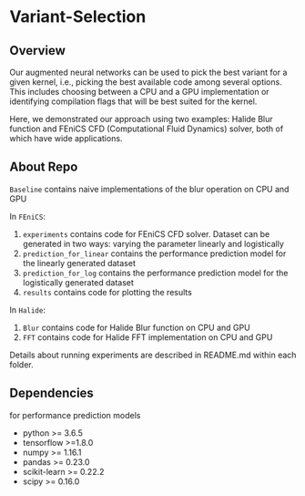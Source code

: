 # Variant-Selection

## Overview
Our augmented neural networks can be used to pick the best variant for a given kernel, i.e., picking the best available code among several options. This includes choosing between a CPU and a GPU implementation or identifying compilation flags that will be best suited for the kernel. 

Here, we demonstrated our approach using two examples: Halide Blur function and FEniCS CFD (Computational Fluid Dynamics) solver, both of which have wide applications. 

## About Repo
`Baseline` contains naive implementations of the blur operation on CPU and GPU

In `FEniCS`:
1. `experiments` contains code for FEniCS CFD solver. Dataset can be generated in two ways: varying the parameter linearly and logistically
2. `prediction_for_linear` contains the performance prediction model for the linearly generated dataset
3. `prediction_for_log` contains the performance prediction model for the logistically generated dataset
4. `results` contains code for plotting the results

In `Halide`:
1. `Blur` contains code for Halide Blur function on CPU and GPU
2. `FFT` contains code for Halide FFT implementation on CPU and GPU

Details about running experiments are described in README.md within each folder.

## Dependencies

for performance prediction models

* python >= 3.6.5
* tensorflow >=1.8.0 
* numpy >= 1.16.1
* pandas >= 0.23.0
* scikit-learn >= 0.22.2
* scipy >= 0.16.0



